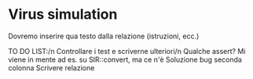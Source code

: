# Virus simulation
Dovremo inserire qua testo dalla relazione (istruzioni, ecc.)

TO DO LIST:/n
Controllare i test e scriverne ulteriori/n
Qualche assert? Mi viene in mente ad es. su SIR::convert, ma ce n'è
Soluzione bug seconda colonna
Scrivere relazione

